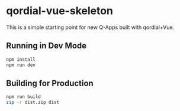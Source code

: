 # qordial-vue-skeleton

This is a simple starting point for new Q-Apps built with qordial+Vue.

## Running in Dev Mode

```sh
npm install
npm run dev
```

## Building for Production

```sh
npm run build
zip -r dist.zip dist
```
